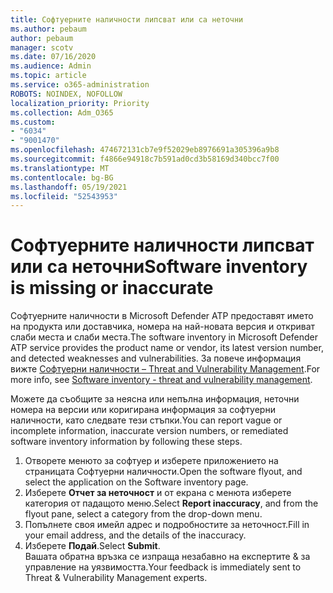 ```yaml
---
title: Софтуерните наличности липсват или са неточни
ms.author: pebaum
author: pebaum
manager: scotv
ms.date: 07/16/2020
ms.audience: Admin
ms.topic: article
ms.service: o365-administration
ROBOTS: NOINDEX, NOFOLLOW
localization_priority: Priority
ms.collection: Adm_O365
ms.custom:
- "6034"
- "9001470"
ms.openlocfilehash: 474672131cb7e9f52029eb8976691a305396a9b8
ms.sourcegitcommit: f4866e94918c7b591ad0cd3b58169d340bcc7f00
ms.translationtype: MT
ms.contentlocale: bg-BG
ms.lasthandoff: 05/19/2021
ms.locfileid: "52543953"
---
```

# <a name="software-inventory-is-missing-or-inaccurate"></a><span data-ttu-id="776c2-102">Софтуерните наличности липсват или са неточни</span><span class="sxs-lookup"><span data-stu-id="776c2-102">Software inventory is missing or inaccurate</span></span>

<span data-ttu-id="776c2-103">Софтуерните наличности в Microsoft Defender ATP предоставят името на продукта или доставчика, номера на най-новата версия и откриват слаби места и слаби места.</span><span class="sxs-lookup"><span data-stu-id="776c2-103">The software inventory in Microsoft Defender ATP service provides the product name or vendor, its latest version number, and detected weaknesses and vulnerabilities.</span></span> <span data-ttu-id="776c2-104">За повече информация вижте [Софтуерни наличности – Threat and Vulnerability Management](/windows/security/threat-protection/microsoft-defender-atp/tvm-software-inventory).</span><span class="sxs-lookup"><span data-stu-id="776c2-104">For more info, see [Software inventory - threat and vulnerability management](/windows/security/threat-protection/microsoft-defender-atp/tvm-software-inventory).</span></span>

<span data-ttu-id="776c2-105">Можете да съобщите за неясна или непълна информация, неточни номера на версии или коригирана информация за софтуерни наличности, като следвате тези стъпки.</span><span class="sxs-lookup"><span data-stu-id="776c2-105">You can report vague or incomplete information, inaccurate version numbers, or remediated software inventory information by following these steps.</span></span>  

1. <span data-ttu-id="776c2-106">Отворете менюто за софтуер и изберете приложението на страницата Софтуерни наличности.</span><span class="sxs-lookup"><span data-stu-id="776c2-106">Open the software flyout, and select the application on the Software inventory page.</span></span>
2. <span data-ttu-id="776c2-107">Изберете **Отчет за неточност** и от екрана с менюта изберете категория от падащото меню.</span><span class="sxs-lookup"><span data-stu-id="776c2-107">Select **Report inaccuracy**, and from the flyout pane, select a category from the drop-down menu.</span></span>
3. <span data-ttu-id="776c2-108">Попълнете своя имейл адрес и подробностите за неточност.</span><span class="sxs-lookup"><span data-stu-id="776c2-108">Fill in your email address, and the details of the inaccuracy.</span></span>
4. <span data-ttu-id="776c2-109">Изберете **Подай**.</span><span class="sxs-lookup"><span data-stu-id="776c2-109">Select **Submit**.</span></span></br>
    <span data-ttu-id="776c2-110">Вашата обратна връзка се изпраща незабавно на експертите & за управление на уязвимостта.</span><span class="sxs-lookup"><span data-stu-id="776c2-110">Your feedback is immediately sent to Threat & Vulnerability Management experts.</span></span>